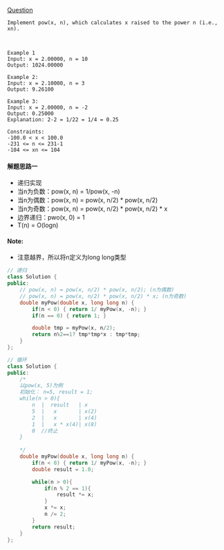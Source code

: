 [Question](https://leetcode.com/problems/powx-n/)
```
Implement pow(x, n), which calculates x raised to the power n (i.e., xn).

 

Example 1
Input: x = 2.00000, n = 10
Output: 1024.00000

Example 2:
Input: x = 2.10000, n = 3
Output: 9.26100

Example 3:
Input: x = 2.00000, n = -2
Output: 0.25000
Explanation: 2-2 = 1/22 = 1/4 = 0.25
 
Constraints:
-100.0 < x < 100.0
-231 <= n <= 231-1
-104 <= xn <= 104
```
#### 解题思路一
+ 递归实现
+ 当n为负数：pow(x, n) = 1/pow(x, -n)
+ 当n为偶数：pow(x, n) = pow(x, n/2) * pow(x, n/2)
+ 当n为奇数：pow(x, n) = pow(x, n/2) * pow(x, n/2) * x
+ 边界递归：pwo(x, 0) = 1
+ T(n) = O(logn)

#### Note:
+ 注意越界，所以将n定义为long long类型
```cpp
// 递归
class Solution {
public:
    // pow(x, n) = pow(x, n/2) * pow(x, n/2); (n为偶数)
    // pow(x, n) = pow(x, n/2) * pow(x, n/2) * x; (n为奇数)
    double myPow(double x, long long n) {
        if(n < 0) { return 1/ myPow(x, -n); }
        if(n == 0) { return 1; }

        double tmp = myPow(x, n/2);
        return n%2==1? tmp*tmp*x : tmp*tmp;
    }
};
```

```cpp
// 循环
class Solution {
public:
    /*
    以pow(x, 5)为例
    初始化： n=5, result = 1;
    while(n > 0){
        n  |  result   | x
        5  |   x       | x(2)
        2  |   x       | x(4)
        1  |   x * x(4)| x(8)
        0  //终止
    }
    
    */
    double myPow(double x, long long n) {
        if(n < 0) { return 1/ myPow(x, -n); }
        double result = 1.0;

        while(n > 0){
            if(n % 2 == 1){
                result *= x;
            }
            x *= x;
            n /= 2;
        }
        return result;
    }
};
```
